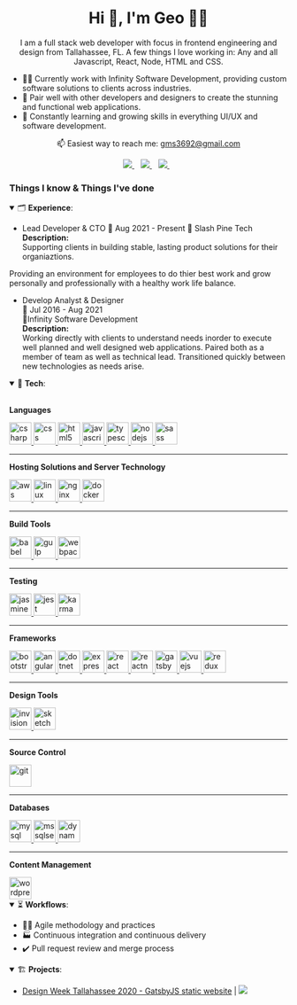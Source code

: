 <h1 align='center'>
  Hi 👋, I'm Geo 👨‍💻
</h1>

<p align='center'>
  I am a full stack web developer with focus in frontend engineering and design from Tallahassee, FL. A few things I love working in: Any and all Javascript, React, Node, HTML and CSS.  
</p>

- 👨‍💻 Currently work with Infinity Software Development, providing custom software solutions to clients across industries.
- 🤝 Pair well with other developers and designers to create the stunning and functional web applications.
- 📖 Constantly learning and growing skills in everything UI/UX and software development.


<p align='center'>
  📫 Easiest way to reach me: <a href='mailto:gms3692@gmail.com'>gms3692@gmail.com</a>
</p>

<p align='center'>
  <a href="https://www.linkedin.com/in/geoffrey-stokes-09225857/">
    <img src="https://img.shields.io/badge/linkedin-%230077B5.svg?&style=for-the-badge&logo=linkedin&logoColor=white" />
  </a>&nbsp;&nbsp;
  <a href="mailto:gms3692@gmail.com">
    <img src="https://img.shields.io/badge/gmail-D14836?&style=for-the-badge&logo=gmail&logoColor=white" />
  </a>&nbsp;&nbsp;
  <a href="https://www.instagram.com/geostokes/">
    <img src="https://img.shields.io/badge/instagram-%23E4405F.svg?&style=for-the-badge&logo=instagram&logoColor=white" />
  </a>&nbsp;&nbsp;
</p>

### Things I know & Things I've done ###

<details open>
  <summary>🗂 <b>Experience</b>: </summary>
  
  - Lead Developer & CTO
  📅 Aug 2021 - Present
  📍 Slash Pine Tech
  <b>Description: </b>  
  Supporting clients in building stable, lasting product solutions for their organiaztions.
  
  Providing an environment for employees to do thier best work and grow personally and professionally with a healthy work life balance.
  
  - Develop Analyst & Designer  
  📅 Jul 2016 - Aug 2021  
  📍Infinity Software Development  
  <b>Description: </b>  
  Working directly with clients to understand needs inorder to execute well planned and well designed web applications. Paired both as a member of team as well as technical lead. Transitioned quickly between new technologies as needs arise.
</details>

<details open> 
  <summary>🤖 <b>Tech</b>: </summary>
  <br>
  
  <p><b>Languages</b></p>
  <a href="https://www.w3schools.com/cs/" target="_blank">
    <img src="https://devicons.github.io/devicon/devicon.git/icons/csharp/csharp-original.svg" alt="csharp" width="40" height="40"/>
  </a>
  <a href="https://www.w3schools.com/css/" target="_blank">
    <img src="https://devicon.dev/devicon.git/icons/css3/css3-original-wordmark.svg" alt="css" width="40" height="40"/>
  </a>
  <a href="https://www.w3.org/html/" target="_blank">
    <img src="https://devicons.github.io/devicon/devicon.git/icons/html5/html5-original-wordmark.svg" alt="html5" width="40" height="40"/>
  </a>
  <a href="https://developer.mozilla.org/en-US/docs/Web/JavaScript" target="_blank">
    <img src="https://devicons.github.io/devicon/devicon.git/icons/javascript/javascript-original.svg" alt="javascript" width="40" height="40"/>
  </a>
  <a href="https://www.typescriptlang.org/" target="_blank">
    <img src="https://devicons.github.io/devicon/devicon.git/icons/typescript/typescript-original.svg" alt="typescript" width="40" height="40"/>
  </a>
  <a href="https://nodejs.org" target="_blank">
    <img src="https://devicons.github.io/devicon/devicon.git/icons/nodejs/nodejs-original-wordmark.svg" alt="nodejs" width="40" height="40"/>
  </a>
  <a href="https://sass-lang.com" target="_blank">
    <img src="https://devicons.github.io/devicon/devicon.git/icons/sass/sass-original.svg" alt="sass" width="40" height="40"/>
  </a>  
  
  ---
  
  <p><b>Hosting Solutions and Server Technology</b></p>
  <a href="https://aws.amazon.com" target="_blank">
    <img src="https://devicons.github.io/devicon/devicon.git/icons/amazonwebservices/amazonwebservices-original-wordmark.svg" alt="aws" width="40" height="40"/>
  </a>
  <a href="https://www.linux.org/" target="_blank">
    <img src="https://devicons.github.io/devicon/devicon.git/icons/linux/linux-original.svg" alt="linux" width="40" height="40"/>
  </a>
  <a href="https://www.nginx.com" target="_blank">
    <img src="https://devicons.github.io/devicon/devicon.git/icons/nginx/nginx-original.svg" alt="nginx" width="40" height="40"/>
  </a>
  <a href="https://www.docker.com/" target="_blank">
    <img src="https://devicons.github.io/devicon/devicon.git/icons/docker/docker-original-wordmark.svg" alt="docker" width="40" height="40"/>
  </a>
  
  ---
  
  <p><b>Build Tools</b></p>
  <a href="https://babeljs.io/" target="_blank">
    <img src="https://www.vectorlogo.zone/logos/babeljs/babeljs-icon.svg" alt="babel" width="40" height="40"/>
  </a>
  <a href="https://gulpjs.com" target="_blank">
    <img src="https://devicons.github.io/devicon/devicon.git/icons/gulp/gulp-plain.svg" alt="gulp" width="40" height="40"/>
  </a>
  <a href="https://webpack.js.org" target="_blank">
    <img src="https://devicons.github.io/devicon/devicon.git/icons/webpack/webpack-original.svg" alt="webpack" width="40" height="40"/>
  </a>
  
  ---
  
  <p><b>Testing</b></p>
    <a href="https://jasmine.github.io/" target="_blank">
    <img src="https://www.vectorlogo.zone/logos/jasmine/jasmine-icon.svg" alt="jasmine" width="40" height="40"/>
  </a>
  <a href="https://jestjs.io" target="_blank">
    <img src="https://www.vectorlogo.zone/logos/jestjsio/jestjsio-icon.svg" alt="jest" width="40" height="40"/>
  </a>
  <a href="https://karma-runner.github.io/latest/index.html" target="_blank">
    <img src="https://raw.githubusercontent.com/detain/svg-logos/780f25886640cef088af994181646db2f6b1a3f8/svg/karma.svg" alt="karma" width="40" height="40"/>
  </a>
  
  ---
  
  <p><b>Frameworks</b></p>
  <a href="https://getbootstrap.com" target="_blank">
    <img src="https://devicons.github.io/devicon/devicon.git/icons/bootstrap/bootstrap-plain.svg" alt="bootstrap" width="40" height="40"/>
  </a>
  <a href="https://angular.io/" target="_blank">
    <img src="https://devicons.github.io/devicon/devicon.git/icons/angularjs/angularjs-plain.svg" alt="angular" width="40" height="40"/>
  </a>
  <a href="https://dotnet.microsoft.com/" target="_blank">
    <img src="https://devicons.github.io/devicon/devicon.git/icons/dot-net/dot-net-original-wordmark.svg" alt="dotnet" width="40" height="40"/>
  </a>
  <a href="https://expressjs.com" target="_blank">
    <img src="https://devicons.github.io/devicon/devicon.git/icons/express/express-original-wordmark.svg" alt="express" width="40" height="40"/>
  </a>
  <a href="https://reactjs.org/" target="_blank">
    <img src="https://devicons.github.io/devicon/devicon.git/icons/react/react-original-wordmark.svg" alt="react" width="40" height="40"/>
  </a>
  <a href="https://reactnative.dev/" target="_blank">
    <img src="https://reactnative.dev/img/header_logo.svg" alt="reactnative" width="40" height="40"/>
  </a>
  <a href="https://www.gatsbyjs.com/" target="_blank">
    <img src="https://www.vectorlogo.zone/logos/gatsbyjs/gatsbyjs-icon.svg" alt="gatsby" width="40" height="40"/>
  </a>
  <a href="https://vuejs.org/" target="_blank">
    <img src="https://devicons.github.io/devicon/devicon.git/icons/vuejs/vuejs-original-wordmark.svg" alt="vuejs" width="40" height="40"/>
  </a>
  <a href="https://redux.js.org" target="_blank">
    <img src="https://devicons.github.io/devicon/devicon.git/icons/redux/redux-original.svg" alt="redux" width="40" height="40"/>
  </a>
  
  ---
  
  <p><b>Design Tools</b></p>
  <a href="https://www.invisionapp.com/" target="_blank">
    <img src="https://www.vectorlogo.zone/logos/invisionapp/invisionapp-icon.svg" alt="invision" width="40" height="40"/>
  </a>
  <a href="https://www.sketch.com/" target="_blank">
    <img src="https://www.vectorlogo.zone/logos/sketchapp/sketchapp-icon.svg" alt="sketch" width="40" height="40"/>
  </a>
  
  ---
  
  <p><b>Source Control</b></p>
  <a href="https://git-scm.com/" target="_blank">
    <img src="https://www.vectorlogo.zone/logos/git-scm/git-scm-icon.svg" alt="git" width="40" height="40"/>
  </a>
  
  ---
  
  <p><b>Databases</b></p>
  <a href="https://www.mysql.com/" target="_blank">
    <img src="https://devicons.github.io/devicon/devicon.git/icons/mysql/mysql-original-wordmark.svg" alt="mysql" width="40" height="40"/>
  </a>
  <a href="https://www.microsoft.com/en-us/sql-server" target="_blank">
    <img src="https://logodix.com/logo/541945.png" alt="mssqlserver" width="40" height="40"/>
  </a>
  <a href="https://aws.amazon.com/dynamodb/" target="_blank">
    <img src="https://miro.medium.com/max/1000/1*qp3u7D_FkGlFeBPUx7hcLg.png" alt="dynamodb" width="40" height="40"/>
  </a>
  
  ---
  <p><b>Content Management</b></p>
  <a href="https://wordpress.com/" target="_blank">
    <img src="https://devicon.dev/devicon.git/icons/wordpress/wordpress-plain-wordmark.svg" alt="wordpress" width="40" height="40"/>
  </a>
</details>

<details open>
  <summary>⏳ <b>Workflows</b>:</summary>
  
  - 🏃‍♂️ Agile methodology and practices
  - 🏭 Continuous integration and continuous delivery
  - ✔️ Pull request review and merge process
</details>

<details open>
  <summary>🏗 <b>Projects</b>:</summary>
  
  - [Design Week Tallahassee 2020 - GatsbyJS static website](http://designweektallahassee.com/) | <a href="https://github.com/heyitsgeo/design-week-tallahassee-twenty-twenty">
<img src="https://img.shields.io/badge/Github-181717?logo=github&logoColor=white" /></a>
</details>
  
